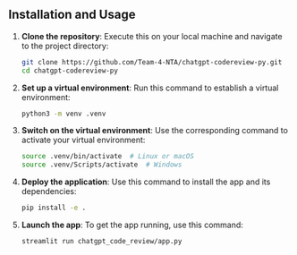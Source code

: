 ## Installation and Usage

1. **Clone the repository**: Execute this on your local machine and navigate to the project directory:

   ```bash
   git clone https://github.com/Team-4-NTA/chatgpt-codereview-py.git
   cd chatgpt-codereview-py
   ```

2. **Set up a virtual environment**: Run this command to establish a virtual environment:

   ```bash
   python3 -m venv .venv
   ```

3. **Switch on the virtual environment**: Use the corresponding command to activate your virtual environment:

   ```bash
   source .venv/bin/activate  # Linux or macOS
   source .venv/Scripts/activate  # Windows
   ```

4. **Deploy the application**: Use this command to install the app and its dependencies:

   ```bash
   pip install -e .
   ```

5. **Launch the app**: To get the app running, use this command:

   ```bash
   streamlit run chatgpt_code_review/app.py
   ```
